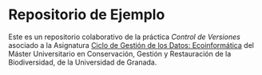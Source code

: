 # Repositorio de Ejemplo
Este es un repositorio colaborativo de la práctica *Control de Versiones* asociado a la Asignatura [Ciclo de Gestión de los Datos: Ecoinformática](https://masteres.ugr.es/informacion/titulaciones/master-universitario-conservacion-gestion-restauracion-biodiversidad/guia-docente/M64/56/2/22) del Máster Universitario en Conservación, Gestión y Restauración de la Biodiversidad, de la Universidad de Granada. 


